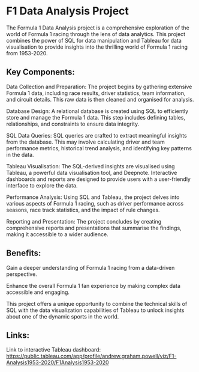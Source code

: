 # F1 Data Analysis Project

The Formula 1 Data Analysis project is a comprehensive exploration of the world of Formula 1 racing through the lens of data analytics. This project combines the power of SQL for data manipulation and Tableau for data visualisation to provide insights into the thrilling world of Formula 1 racing from 1953-2020.

## Key Components:

Data Collection and Preparation: The project begins by gathering extensive Formula 1 data, including race results, driver statistics, team information, and circuit details. This raw data is then cleaned and organised for analysis.

Database Design: A relational database is created using SQL to efficiently store and manage the Formula 1 data. This step includes defining tables, relationships, and constraints to ensure data integrity.

SQL Data Queries: SQL queries are crafted to extract meaningful insights from the database. This may involve calculating driver and team performance metrics, historical trend analysis, and identifying key patterns in the data.

Tableau Visualisation: The SQL-derived insights are visualised using Tableau, a powerful data visualisation tool, and Deepnote. Interactive dashboards and reports are designed to provide users with a user-friendly interface to explore the data.

Performance Analysis: Using SQL and Tableau, the project delves into various aspects of Formula 1 racing, such as driver performance across seasons, race track statistics, and the impact of rule changes.

Reporting and Presentation: The project concludes by creating comprehensive reports and presentations that summarise the findings, making it accessible to a wider audience.

## Benefits:

Gain a deeper understanding of Formula 1 racing from a data-driven perspective.

Enhance the overall Formula 1 fan experience by making complex data accessible and engaging.

This project offers a unique opportunity to combine the technical skills of SQL with the data visualization capabilities of Tableau to unlock insights about one of the dynamic sports in the world.

## Links:

Link to interactive Tableau dashboard: https://public.tableau.com/app/profile/andrew.graham.powell/viz/F1-Analysis1953-2020/F1Analysis1953-2020
